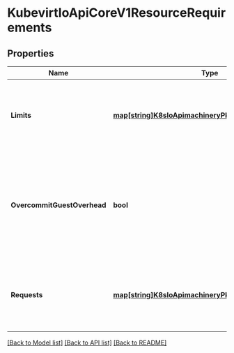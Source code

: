 # KubevirtIoApiCoreV1ResourceRequirements

## Properties
Name | Type | Description | Notes
------------ | ------------- | ------------- | -------------
**Limits** | [**map[string]K8sIoApimachineryPkgApiResourceQuantity**](k8s.io.apimachinery.pkg.api.resource.Quantity.md) | Limits describes the maximum amount of compute resources allowed. Valid resource keys are \&quot;memory\&quot; and \&quot;cpu\&quot;. | [optional] [default to null]
**OvercommitGuestOverhead** | **bool** | Don&#39;t ask the scheduler to take the guest-management overhead into account. Instead put the overhead only into the container&#39;s memory limit. This can lead to crashes if all memory is in use on a node. Defaults to false. | [optional] [default to null]
**Requests** | [**map[string]K8sIoApimachineryPkgApiResourceQuantity**](k8s.io.apimachinery.pkg.api.resource.Quantity.md) | Requests is a description of the initial vmi resources. Valid resource keys are \&quot;memory\&quot; and \&quot;cpu\&quot;. | [optional] [default to null]

[[Back to Model list]](../README.md#documentation-for-models) [[Back to API list]](../README.md#documentation-for-api-endpoints) [[Back to README]](../README.md)


